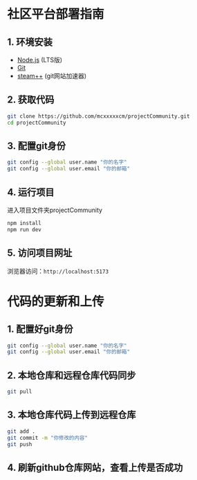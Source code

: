 # 社区平台部署指南

## 1. 环境安装
- [Node.js](https://nodejs.org/) (LTS版)
- [Git](https://soft.wsyhn.com/soft/git2.47.0.2.exe)
- [steam++](https://gitee.com/rmbgame/SteamTools/releases/download/3.0.0-rc.16/Steam%20%20_v3.0.0-rc.16_win_x64.exe)  (git网站加速器)

## 2. 获取代码
```bash
git clone https://github.com/mcxxxxxcm/projectCommunity.git
cd projectCommunity
```
## 3. 配置git身份
```bash
git config --global user.name "你的名字"
git config --global user.email "你的邮箱"
```
## 4. 运行项目
进入项目文件夹projectCommunity
```bash
npm install
npm run dev
```
## 5. 访问项目网址
浏览器访问：`http://localhost:5173`

# 代码的更新和上传
## 1. 配置好git身份
```bash
git config --global user.name "你的名字"
git config --global user.email "你的邮箱"
```

## 2. 本地仓库和远程仓库代码同步
```bash
git pull
```

## 3. 本地仓库代码上传到远程仓库
```bash
git add .
git commit -m "你修改的内容"
git push
```

## 4. 刷新github仓库网站，查看上传是否成功